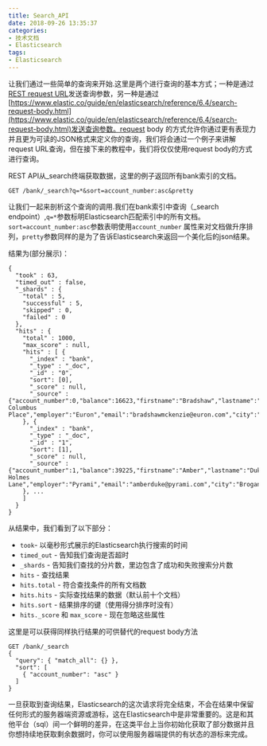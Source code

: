 ```yaml
---
title: Search_API
date: 2018-09-26 13:35:37
categories:
- 技术文档
- Elasticsearch
tags:
- Elasticsearch
---
```


让我们通过一些简单的查询来开始.这里是两个进行查询的基本方式；一种是通过[REST request URL](https://www.elastic.co/guide/en/elasticsearch/reference/6.4/search-uri-request.html)发送查询参数，另一种是通过[https://www.elastic.co/guide/en/elasticsearch/reference/6.4/search-request-body.html](https://www.elastic.co/guide/en/elasticsearch/reference/6.4/search-request-body.html)发送查询参数。request body 的方式允许你通过更有表现力并且更为可读的JSON格式来定义你的查询，我们将会通过一个例子来讲解request URL查询，但在接下来的教程中，我们将仅仅使用request body的方式进行查询。

REST API从_search终端获取数据，这里的例子返回所有bank索引的文档。

```
GET /bank/_search?q=*&sort=account_number:asc&pretty
```
让我们一起来剖析这个查询的调用.我们在bank索引中查询（_search endpoint）,`q=*`参数标明Elasticsearch匹配索引中的所有文档。`sort=account_number:asc`参数表明使用`account_number` 属性来对文档做升序排列，`pretty`参数同样的是为了告诉Elasticsearch来返回一个美化后的json结果。

结果为(部分展示)：
```
{
  "took" : 63,
  "timed_out" : false,
  "_shards" : {
    "total" : 5,
    "successful" : 5,
    "skipped" : 0,
    "failed" : 0
  },
  "hits" : {
    "total" : 1000,
    "max_score" : null,
    "hits" : [ {
      "_index" : "bank",
      "_type" : "_doc",
      "_id" : "0",
      "sort": [0],
      "_score" : null,
      "_source" : {"account_number":0,"balance":16623,"firstname":"Bradshaw","lastname":"Mckenzie","age":29,"gender":"F","address":"244 Columbus Place","employer":"Euron","email":"bradshawmckenzie@euron.com","city":"Hobucken","state":"CO"}
    }, {
      "_index" : "bank",
      "_type" : "_doc",
      "_id" : "1",
      "sort": [1],
      "_score" : null,
      "_source" : {"account_number":1,"balance":39225,"firstname":"Amber","lastname":"Duke","age":32,"gender":"M","address":"880 Holmes Lane","employer":"Pyrami","email":"amberduke@pyrami.com","city":"Brogan","state":"IL"}
    }, ...
    ]
  }
}
```

从结果中，我们看到了以下部分：
- `took`- 以毫秒形式展示的Elasticsearch执行搜索的时间
- `timed_out` - 告知我们查询是否超时
- `_shards` - 告知我们查找的分片数，里边包含了成功和失败搜索分片数
- `hits` - 查找结果
- `hits.total` - 符合查找条件的所有文档数
- `hits.hits` - 实际查找结果的数据（默认前十个文档）
- `hits.sort` - 结果排序的键（使用得分排序时没有）
- `hits._score` 和 `max_score` - 现在忽略这些属性

这里是可以获得同样执行结果的可供替代的request body方法
```
GET /bank/_search
{
  "query": { "match_all": {} },
  "sort": [
    { "account_number": "asc" }
  ]
}

```
一旦获取到查询结果，Elasticsearch的这次请求将完全结束，不会在结果中保留任何形式的服务器端资源或游标，这在Elasticsearch中是非常重要的。这是和其他平台（sql）间一个鲜明的差异，在这类平台上当你初始化获取了部分数据并且你想持续地获取剩余数据时，你可以使用服务器端提供的有状态的游标来完成。
